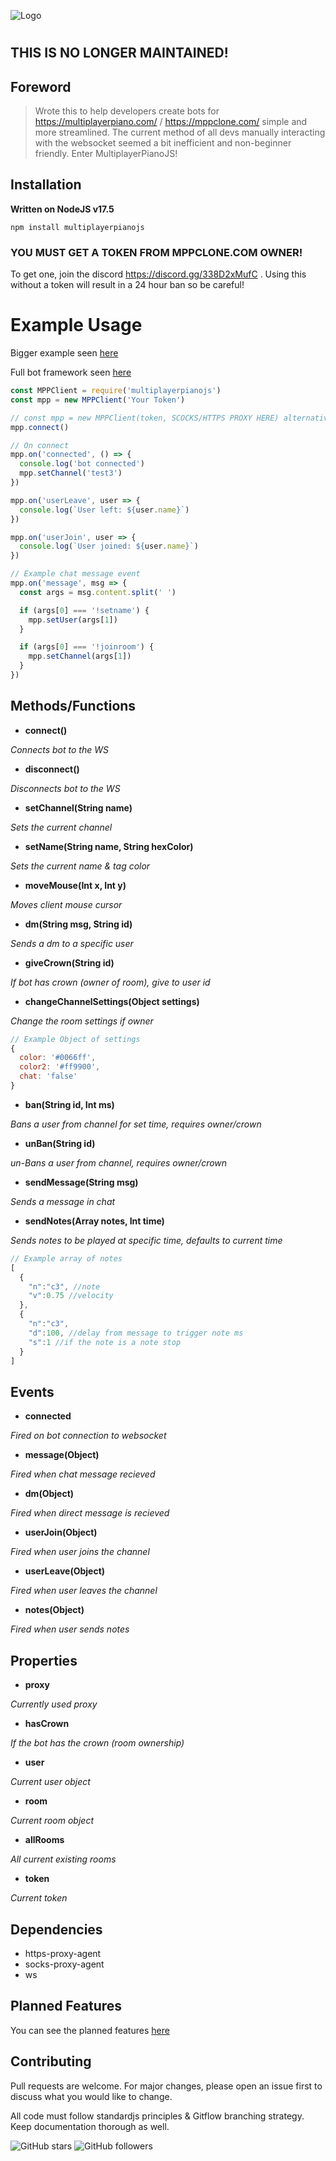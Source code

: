 ![Logo](https://i.imgur.com/tEXHZfc.png)
#

## THIS IS NO LONGER MAINTAINED!

## Foreword

> Wrote this to help developers create bots for https://multiplayerpiano.com/ / https://mppclone.com/ simple and more streamlined. The current method of all devs manually interacting with the websocket seemed a bit inefficient and non-beginner friendly. Enter MultiplayerPianoJS!

## Installation
**Written on NodeJS v17.5**

`npm install multiplayerpianojs`

### YOU MUST GET A TOKEN FROM MPPCLONE.COM OWNER!
To get one, join the discord https://discord.gg/338D2xMufC . Using this without a token will result in a 24 hour ban so be careful!

# Example Usage
Bigger example seen [here](https://github.com/GagePielsticker/MultiplayerPianoJS/blob/master/examples/)

Full bot framework seen [here](https://github.com/GagePielsticker/MPP-Bot-Template)
```js
const MPPClient = require('multiplayerpianojs')
const mpp = new MPPClient('Your Token')

// const mpp = new MPPClient(token, SCOCKS/HTTPS PROXY HERE) alternatively
mpp.connect()

// On connect
mpp.on('connected', () => {
  console.log('bot connected')
  mpp.setChannel('test3')
})

mpp.on('userLeave', user => {
  console.log(`User left: ${user.name}`)
})

mpp.on('userJoin', user => {
  console.log(`User joined: ${user.name}`)
})

// Example chat message event
mpp.on('message', msg => {
  const args = msg.content.split(' ')

  if (args[0] === '!setname') {
    mpp.setUser(args[1])
  }

  if (args[0] === '!joinroom') {
    mpp.setChannel(args[1])
  }
})

```
## Methods/Functions

- **connect()**

_Connects bot to the WS_

- **disconnect()**

_Disconnects bot to the WS_

- **setChannel(String name)**

_Sets the current channel_

- **setName(String name, String hexColor)**

_Sets the current name & tag color_

- **moveMouse(Int x, Int y)**

_Moves client mouse cursor_

- **dm(String msg, String id)**

_Sends a dm to a specific user_

- **giveCrown(String id)**

_If bot has crown (owner of room), give to user id_

- **changeChannelSettings(Object settings)**

_Change the room settings if owner_

```js
// Example Object of settings
{
  color: '#0066ff',
  color2: '#ff9900',
  chat: 'false'
}
```
- **ban(String id, Int ms)**

_Bans a user from channel for set time, requires owner/crown_

- **unBan(String id)**

_un-Bans a user from channel, requires owner/crown_

- **sendMessage(String msg)**

_Sends a message in chat_

- **sendNotes(Array notes, Int time)**

_Sends notes to be played at specific time, defaults to current time_

```js
// Example array of notes
[
  {
    "n":"c3", //note
    "v":0.75 //velocity
  },
  {
    "n":"c3",
    "d":100, //delay from message to trigger note ms
    "s":1 //if the note is a note stop
  }
]
```


## Events
- **connected**

_Fired on bot connection to websocket_

- **message(Object)**

_Fired when chat message recieved_

- **dm(Object)**

_Fired when direct message is recieved_

- **userJoin(Object)**

_Fired when user joins the channel_

- **userLeave(Object)**

_Fired when user leaves the channel_

- **notes(Object)**

_Fired when user sends notes_

## Properties

- **proxy**

_Currently used proxy_

- **hasCrown**

_If the bot has the crown (room ownership)_

- **user**

_Current user object_

- **room**

_Current room object_

- **allRooms**

_All current existing rooms_

- **token**

_Current token_

## Dependencies
- https-proxy-agent
- socks-proxy-agent
- ws

## Planned Features
You can see the planned features [here](https://github.com/GagePielsticker/MultiplayerPianoJS/blob/master/TODO.md)

## Contributing
Pull requests are welcome. For major changes, please open an issue first to discuss what you would like to change.

All code must follow standardjs principles & Gitflow branching strategy. Keep documentation thorough as well.

![GitHub stars](https://img.shields.io/github/stars/gagepielsticker/MultiplayerPianoJS?style=social)
![GitHub followers](https://img.shields.io/github/followers/gagepielsticker?style=social)


